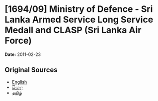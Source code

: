 # [1694/09] Ministry of Defence - Sri Lanka Armed Service Long Service Medall and CLASP (Sri Lanka Air Force)

**Date:** 2011-02-23

## Original Sources

- [English](https://documents.gov.lk/view/extra-gazettes/2011/2/1694-09_E.pdf)
- [සිංහල](https://documents.gov.lk/view/extra-gazettes/2011/2/1694-09_S.pdf)
- [தமிழ்](https://documents.gov.lk/view/extra-gazettes/2011/2/1694-09_T.pdf)
